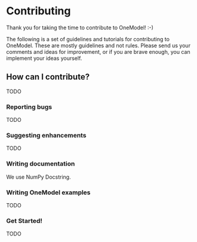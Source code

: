 # Contributing

Thank you for taking the time to contribute to OneModel! :-)

The following is a set of guidelines and tutorials for contributing to OneModel.
These are mostly guidelines and not rules.
Please send us your comments and ideas for improvement, or if you are brave enough, you can implement your ideas yourself.

## How can I contribute?

TODO

### Reporting bugs

TODO

### Suggesting enhancements

TODO

### Writing documentation

We use NumPy Docstring.

### Writing OneModel examples

TODO

### Get Started!

TODO
